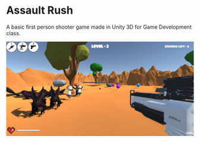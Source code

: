 # Assault Rush

A basic first person shooter game made in Unity 3D for Game Development class.

![image 1](./image1.jpg)
